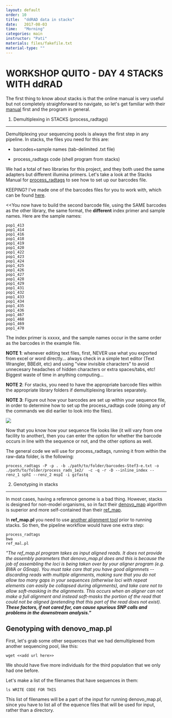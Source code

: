 ```yaml
---
layout: default
order: 10
title:  "ddRAD data in stacks"
date:   2017-08-03
time:   "Morning"
categories: main
instructor: "Pati"
materials: files/fakefile.txt
material-type: ""
---
```


WORKSHOP QUITO - DAY 4 
STACKS WITH ddRAD
===
The first thing to know about stacks is that the online manual is very useful but not completely straighforward to navigate, so let's get familiar with their [manual](http://catchenlab.life.illinois.edu/stacks/) first and the program in general. 

1. Demultiplexing in STACKS (process_radtags)
----

Demultiplexing your sequencing pools is always the first step in any pipeline. In stacks, the files you need for this are: 

- barcodes+sample names (tab-delimited .txt file)

- process_radtags code (shell program from stacks)

We had a total of two libraries for this project, and they both used the same adapters but different illumina primers. Let's take a look at the Stacks Manual for [process_radtags](http://catchenlab.life.illinois.edu/stacks/comp/process_radtags.php) to see how to set up our barcodes file. 

KEEPING? I've made one of the barcodes files for you to work with, which can be found [here](https://github.com/rdtarvin/RADseq_Quito_2017/blob/master/STACKS/demultiplexing/barcodes-Stef-3.txt). 

<<You now have to build the second barcode file, using the SAME barcodes as the other library, the same format, the **different** index primer and sample names. Here are the sample names: 

	pop1_413
	pop1_414
	pop1_416
	pop1_418
	pop1_419
	pop1_420
	pop1_422
	pop1_423
	pop1_424
	pop1_425
	pop1_426
	pop1_427
	pop1_428
	pop1_429
	pop1_431
	pop1_432
	pop1_433
	pop1_434
	pop1_435
	pop1_436
	pop1_467
	pop1_468
	pop1_469
	pop1_470

The index primer is xxxxx, and the sample names occur in the same order as the barcodes in the example file.

**NOTE 1**: whenever editing text files, first, NEVER use what you exported from excel or word directly... always check in a simple text editor (Text Wrangler, BBEdit, etc) and using "view invisible characters" to avoid unnecesary headaches of hidden characters or extra spaces/tabs, etc! Biggest waste of time in anything computing... 

**NOTE 2**: For stacks, you need to have the appropriate barcode files within the appropriate library folders if demultiplexing libraries separately.

**NOTE 3**: Figure out how your barcodes are set up within your sequence file, in order to determine how to set up the process_radtags code (doing any of the commands we did earlier to look into the files).

![](https://github.com/rdtarvin/RADseq_Quito_2017/blob/master/images/ddRAD-read.png?raw=true)

Now that you know how your sequence file looks like (it will vary from one facility to another), then you can enter the option for whether the barcode occurs in line with the sequence or not, and the other options as well.

The general code we will use for process_radtags, running it from within the raw-data folder, is the following: 


	process_radtags -P -p . -b ./path/to/folder/barcodes-Stef3-e.txt -o ./path/to/folder/process_rads_1e2/  -c -q -r -D --inline_index --renz_1 sphI --renz_2 mspI -i gzfastq 



2. Genotyping in stacks
----

In most cases, having a reference genome is a bad thing. However, stacks is designed for non-model organisms, so in fact their [denovo_map](http://catchenlab.life.illinois.edu/stacks/comp/denovo_map.php) algorithm is superior and more self-contained than their [ref_map](http://catchenlab.life.illinois.edu/stacks/comp/ref_map.php). 

In **ref_map.pl** you need to use [another alignment tool](https://github.com/lh3/bwa) prior to running stacks. So then, the pipeline workflow would have one extra step: 

	process_radtags
	bwa
	ref_mal.pl

*"The ref_map.pl program takes as input aligned reads. It does not provide the assembly parameters that denovo_map.pl does and this is because the job of assembling the loci is being taken over by your aligner program (e.g. BWA or GSnap). You must take care that you have good alignmnets -- discarding reads with multiple alignments, making sure that you do not allow too many gaps in your sequences (otherwise loci with repeat elements can easily be collapsed during alignments), and take care not to allow soft-masking in the alignments. This occurs when an aligner can not make a full alignment and instead soft-masks the portion of the read that could not be aligned (pretending that this part of the read does not exist). **These factors, if not cared for, can cause spurious SNP calls and problems in the downstream analysis."***


Genotyping with denovo_map.pl
--

First, let's grab some other sequences that we had demultiplexed from another sequencing pool, like this: 

	wget <<add url here>>

We should have five more individuals for the third population that we only had one before. 

Let's make a list of the filenames that have sequences in them:

	ls WRITE CODE FOR THIS

This list of filenames will be a part of the input for running denovo_map.pl, since you have to list all of the equence files that will be used for input, rather than a directory. 

